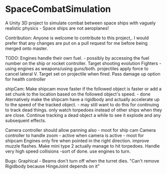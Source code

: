 # SpaceCombatSimulation
A Unity 3D project to simulate combat between space ships with vaguely realistic physics - Space ships are not aeroplanes!

Contribution:
Anyone is welcome to contribute to this project,. I would prefer that any changes are put on a pull request for me before being merged onto master.

TODO:
Engines handle their own fuel. - possibly by accessing the fuel number on the ship or rocket controller.
Target shooting evolution
Fighters - using engines as weapons/using guns/both.
projectiles apply force to cancel lateral V. Target set on projectile when fired.
Pass damage up option for health controller

shipCam:
    Make shipcam move faster if the followed object is faster or add a set chunk to the location based on the followed object's speed. - done
        Aternatively make the shipcam have a rigidbody and actually accelerate up to the speed of the tracked object.   - may still want to do this for continuing to track dead things.
    only watch torpedoes instead of other ships when they are close.
    Continue tracking a dead object a while to see it explode and any subsequent effects.

Camera controller should allow panning also - moot for ship cam
Camera controller to handle zoom - active when camera is active - moot for shipcam
Engines only fire when pointed in the right direction.
improve muzzle flashes.
Make mini type 2 actually manage to hit torpedoes.
Handle very high speed collisions -sort of done.
use engines to turn.

Bugs:
Graphical - Beams don't turn off when the turret dies.
"Can't remove Rigidbody because HingeJoint depends on it"